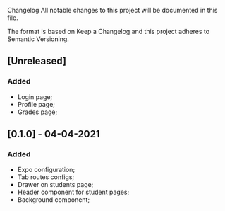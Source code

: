 Changelog
All notable changes to this project will be documented in this file.

The format is based on Keep a Changelog and this project adheres to Semantic Versioning.

## [Unreleased]

### Added 

- Login page;
- Profile page;
- Grades page;

## [0.1.0] - 04-04-2021

### Added 

- Expo configuration;
- Tab routes configs;
- Drawer on students page;
- Header component for student pages;
- Background component;